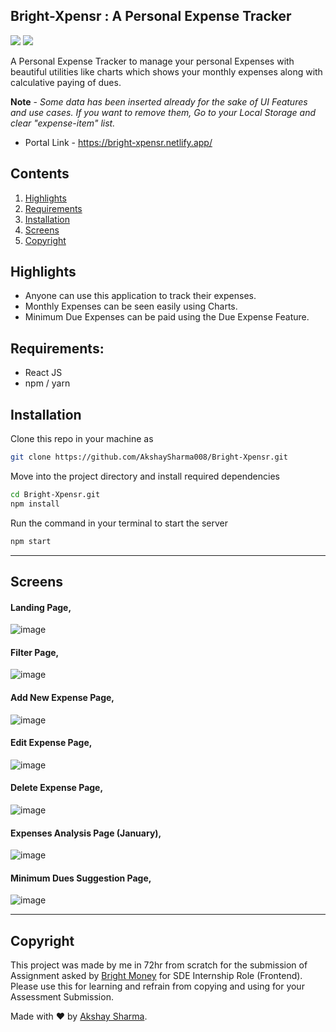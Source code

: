 ## Bright-Xpensr : A Personal Expense Tracker
<img src="https://img.shields.io/badge/code_style-standard-brightgreen.svg"> <img src="https://img.shields.io/badge/ReactJS-v16.14.0-brightgreen.svg">

A Personal Expense Tracker to manage your personal Expenses with beautiful utilities like charts which shows your monthly expenses along with calculative paying of dues.

**Note** - <i>Some data has been inserted already for the sake of UI Features and use cases. If you want to remove them, Go to your Local Storage and clear "expense-item" list.</i>
* Portal Link - https://bright-xpensr.netlify.app/

## Contents
1. [Highlights](#highlights)
2. [Requirements](#requirements)
3. [Installation](#installation)
4. [Screens](#screens)
5. [Copyright](#copyright)

## Highlights
* Anyone can use this application to track their expenses.
* Monthly Expenses can be seen easily using Charts.
* Minimum Due Expenses can be paid using the Due Expense Feature.

## Requirements:

* React JS
* npm / yarn

## Installation

Clone this repo in your machine as

```bash
git clone https://github.com/AkshaySharma008/Bright-Xpensr.git
```
Move into the project directory and install required dependencies

```bash
cd Bright-Xpensr.git
npm install
```

Run the command in your terminal to start the server

```bash
npm start
```
<hr>

## Screens

#### Landing Page,
![image](https://user-images.githubusercontent.com/47213544/131175423-9a3cb1e1-f497-4b2c-a49c-e564cef0e64f.png)

#### Filter Page, 
![image](https://user-images.githubusercontent.com/47213544/131175533-0f6e7cb2-582a-4912-8e71-5a8d494e1fe5.png)

#### Add New Expense Page,
![image](https://user-images.githubusercontent.com/47213544/131175626-ef481e64-d77d-472e-a514-491b4d5a20d9.png)

#### Edit Expense Page, 
![image](https://user-images.githubusercontent.com/47213544/131175696-3c33bf9b-3095-44ad-9084-7dd3bf039b02.png)

#### Delete Expense Page, 
![image](https://user-images.githubusercontent.com/47213544/131175765-92b64d5b-f3a4-4c5a-ad35-0aa64ec91547.png)

#### Expenses Analysis Page (January),
![image](https://user-images.githubusercontent.com/47213544/131175832-e09b67b2-8682-4c95-9a0e-8b654e24a059.png)


#### Minimum Dues Suggestion Page, 
![image](https://user-images.githubusercontent.com/47213544/131176127-b4ec888f-2505-4575-8bb8-1e7c53fac91a.png)

<hr>

## Copyright 
This project was made by me in 72hr from scratch for the submission of Assignment asked by [Bright Money](https://brightmoney.co) for SDE Internship Role (Frontend). Please use this for learning and refrain from copying and using for your Assessment Submission.

Made with ❤ by [Akshay Sharma](https://akshaysharma.co.in). 
